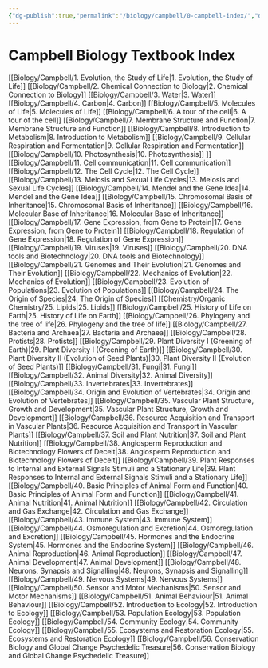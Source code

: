 ```yaml
---
{"dg-publish":true,"permalink":"/biology/campbell/0-campbell-index/","dgHomeLink":true,"dgPassFrontmatter":true}
---
```


# Campbell Biology Textbook Index

[[Biology/Campbell/1. Evolution, the Study of Life|1. Evolution, the Study of Life]]
[[Biology/Campbell/2. Chemical Connection to Biology|2. Chemical Connection to Biology]]
[[Biology/Campbell/3. Water|3. Water]]
[[Biology/Campbell/4. Carbon|4. Carbon]]
[[Biology/Campbell/5. Molecules of Life|5. Molecules of Life]]
[[Biology/Campbell/6. A tour of the cell|6. A tour of the cell]]
[[Biology/Campbell/7. Membrane Structure and Function|7. Membrane Structure and Function]]
[[Biology/Campbell/8. Introduction to Metabolism|8. Introduction to Metabolism]]
[[Biology/Campbell/9. Cellular Respiration and Fermentation|9. Cellular Respiration and Fermentation]]
[[Biology/Campbell/10. Photosynthesis|10. Photosynthesis]]
]]
[[Biology/Campbell/11. Cell communication|11. Cell communication]]
[[Biology/Campbell/12. The Cell Cycle|12. The Cell Cycle]]
[[Biology/Campbell/13. Meiosis and Sexual Life Cycles|13. Meiosis and Sexual Life Cycles]]
[[Biology/Campbell/14. Mendel and the Gene Idea|14. Mendel and the Gene Idea]]
[[Biology/Campbell/15. Chromosomal Basis of Inheritance|15. Chromosomal Basis of Inheritance]]
[[Biology/Campbell/16. Molecular Base of Inheritance|16. Molecular Base of Inheritance]]
[[Biology/Campbell/17. Gene Expression, from Gene to Protein|17. Gene Expression, from Gene to Protein]]
[[Biology/Campbell/18. Regulation of Gene Expression|18. Regulation of Gene Expression]]
[[Biology/Campbell/19. Viruses|19. Viruses]]
[[Biology/Campbell/20. DNA tools and Biotechnology|20. DNA tools and Biotechnology]]
[[Biology/Campbell/21. Genomes and Their Evolution|21. Genomes and Their Evolution]]
[[Biology/Campbell/22. Mechanics of Evolution|22. Mechanics of Evolution]]
[[Biology/Campbell/23. Evolution of Populations|23. Evolution of Populations]]
[[Biology/Campbell/24. The Origin of Species|24. The Origin of Species]]
[[Chemistry/Organic Chemistry/25. Lipids|25. Lipids]]
[[Biology/Campbell/25. History of Life on Earth|25. History of Life on Earth]]
[[Biology/Campbell/26. Phylogeny and the tree of life|26. Phylogeny and the tree of life]]
[[Biology/Campbell/27. Bacteria and Archaea|27. Bacteria and Archaea]]
[[Biology/Campbell/28. Protists|28. Protists]]
[[Biology/Campbell/29. Plant Diversity I (Greening of Earth)|29. Plant Diversity I (Greening of Earth)]]
[[Biology/Campbell/30. Plant Diversity II (Evolution of Seed Plants)|30. Plant Diversity II (Evolution of Seed Plants)]]
[[Biology/Campbell/31. Fungi|31. Fungi]]
[[Biology/Campbell/32. Animal Diversity|32. Animal Diversity]]
[[Biology/Campbell/33. Invertebrates|33. Invertebrates]]
[[Biology/Campbell/34. Origin and Evolution of Vertebrates|34. Origin and Evolution of Vertebrates]]
[[Biology/Campbell/35. Vascular Plant Structure, Growth and Development|35. Vascular Plant Structure, Growth and Development]]
[[Biology/Campbell/36. Resource Acquisition and Transport in Vascular Plants|36. Resource Acquisition and Transport in Vascular Plants]]
[[Biology/Campbell/37. Soil and Plant Nutrition|37. Soil and Plant Nutrition]]
[[Biology/Campbell/38. Angiosperm Reproduction and Biotechnology Flowers of Deceit|38. Angiosperm Reproduction and Biotechnology Flowers of Deceit]]
[[Biology/Campbell/39. Plant Responses to Internal and External Signals Stimuli and a Stationary Life|39. Plant Responses to Internal and External Signals Stimuli and a Stationary Life]]
[[Biology/Campbell/40. Basic Principles of Animal Form and Function|40. Basic Principles of Animal Form and Function]]
[[Biology/Campbell/41. Animal Nutrition|41. Animal Nutrition]]
[[Biology/Campbell/42. Circulation and Gas Exchange|42. Circulation and Gas Exchange]]
[[Biology/Campbell/43. Immune System|43. Immune System]]
[[Biology/Campbell/44. Osmoregulation and Excretion|44. Osmoregulation and Excretion]]
[[Biology/Campbell/45. Hormones and the Endocrine System|45. Hormones and the Endocrine System]]
[[Biology/Campbell/46. Animal Reproduction|46. Animal Reproduction]]
[[Biology/Campbell/47. Animal Development|47. Animal Development]]
[[Biology/Campbell/48. Neurons, Synapsis and Signalling|48. Neurons, Synapsis and Signalling]]
[[Biology/Campbell/49. Nervous Systems|49. Nervous Systems]]
[[Biology/Campbell/50. Sensor and Motor Mechanisms|50. Sensor and Motor Mechanisms]]
[[Biology/Campbell/51. Animal Behaviour|51. Animal Behaviour]]
[[Biology/Campbell/52. Introduction to Ecology|52. Introduction to Ecology]]
[[Biology/Campbell/53. Population Ecology|53. Population Ecology]]
[[Biology/Campbell/54. Community Ecology|54. Community Ecology]]
[[Biology/Campbell/55. Ecosystems and Restoration Ecology|55. Ecosystems and Restoration Ecology]]
[[Biology/Campbell/56. Conservation Biology and Global Change Psychedelic Treasure|56. Conservation Biology and Global Change Psychedelic Treasure]]